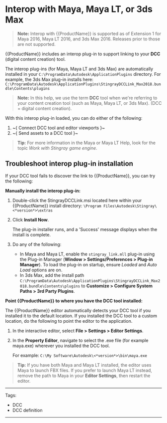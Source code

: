 # Interop with Maya, Maya LT, or 3ds Max

>**Note:** Interop with {{ProductName}} is supported as of Extension 1 for Maya 2016, Maya LT 2016, and 3ds Max 2016. Releases prior to those are not supported.

{{ProductName}} includes an interop plug-in to support linking to your **DCC** (digital content creation) tool.

The interop plug-ins (for Maya, Maya LT and 3ds Max) are automatically installed in your `C:\ProgramData\Autodesk\ApplicationPlugins` directory. For example, the 3ds Max plug-in installs here: `C:\ProgramData\Autodesk\ApplicationPlugins\StingrayDCCLink_Max2018.bundle\Contents\plugins`

> **Note:** In this help, we use the term **DCC** tool when we're referring to your content creation tool (such as Maya, Maya LT, or 3ds Max). (DCC = digital content creation).

With this interop plug-in loaded, you can do either of the following:

1. ~{ Connect DCC tool and editor viewports }~
2. ~{ Send assets to a DCC tool }~

> **Tip:** For more information in the Maya or Maya LT Help, look for the topic *Work with Stingray game engine*.

## Troubleshoot interop plug-in installation

If your DCC tool fails to discover the link to {{ProductName}}, you can try the following:

**Manually install the interop plug-in:**

1. Double-click the StingrayDCCLink.msi located here within your {{ProductName}} install directory: `\Program Files\Autodesk\Stingray\<*version*>\extras`

2. Click **Install Now**.

    The plug-in installer runs, and a 'Success' message displays when the install is complete.

3. Do any of the following:

	 - In Maya and Maya LT, enable the `stingray_link.mll` plug-in using the Plug-in Manager (**Window > Settings/Preferences > Plug-in Manager**). To load the plug-in on startup, ensure *Loaded* and *Auto Load* options are on.
	 - In 3ds Max, add the install path `C:\ProgramData\Autodesk\ApplicationPlugins\StingrayDCCLink_Max2018.bundle\Contents\plugins` to **Customize > Configure System Paths > 3rd Party Plugins**.

**Point {{ProductName}} to where you have the DCC tool installed:**

The {{ProductName}} editor automatically detects your DCC tool if you installed it to the default location. If you installed the DCC tool to a custom location, do the following to point the editor to the application.

1. In the interactive editor, select **File > Settings > Editor Settings**.

2. In the **Property Editor**, navigate to select the .exe file (for example maya.exe) wherever you installed the DCC tool.

	For example: `C:\My Software\Autodesk\<*version*>\bin\maya.exe`

> **Tip:** If you have both Maya and Maya LT installed, the editor uses Maya to launch FBX files. If you prefer to launch Maya LT instead, remove the path to Maya in your **Editor Settings**, then restart the editor.

---
Tags:
- DCC
- DCC definition
---
